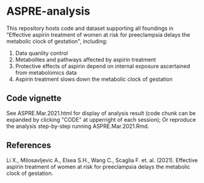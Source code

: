 # ASPRE-analysis

This repository hosts code and dataset supporting all foundings in "Effective aspirin treatment of women at risk for preeclampsia delays the metabolic clock of gestation", including:

1. Data quanlity control
2. Metabolites and pathways affected by aspirin treatment
3. Protective effects of aspirin depend on internal exposure ascertained from metabolomics data
4. Aspirin treatment slows down the metabolic clock of gestation

## Code vignette
See ASPRE.Mar.2021.html for display of analysis result (code chunk can be expanded by clicking "CODE" at upperright of each session); Or reproduce the analysis step-by-step running ASPRE.Mar.2021.Rmd.

## References
Li X., Milosavljevic A., Elsea S.H., Wang C., Scaglia F. et. al. (2021). Effective aspirin treatment of women at risk for preeclampsia delays the metabolic clock of gestation.
